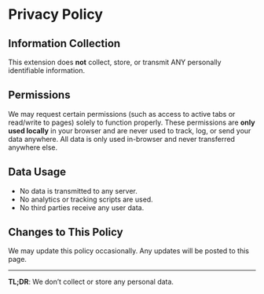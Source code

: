 # Privacy Policy


## Information Collection

This extension does **not** collect, store, or transmit ANY personally identifiable information.

## Permissions

We may request certain permissions (such as access to active tabs or read/write to pages) solely to function properly. These permissions are **only used locally** in your browser and are never used to track, log, or send your data anywhere. All data is only used in-browser and never transferred anywhere else.

## Data Usage

- No data is transmitted to any server.
- No analytics or tracking scripts are used.
- No third parties receive any user data.

## Changes to This Policy

We may update this policy occasionally. Any updates will be posted to this page.

---

**TL;DR**: We don’t collect or store any personal data.
